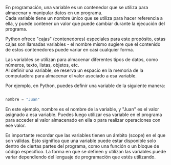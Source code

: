 En programación, una variable es un contenedor que se utiliza para almacenar y manipular datos en un programa.   
Cada variable tiene un nombre único que se utiliza para hacer referencia a ella, y puede contener un valor que puede cambiar durante la ejecución del programa.  

 Python ofrece "cajas" (contenedores) especiales para este propósito, estas cajas son llamadas variables - el nombre mismo sugiere que el contenido de estos contenedores puede variar en casi cualquier forma.

Las variables se utilizan para almacenar diferentes tipos de datos, como números, texto, listas, objetos, etc.  
Al definir una variable, se reserva un espacio en la memoria de la computadora para almacenar el valor asociado a esa variable.

Por ejemplo, en Python, puedes definir una variable de la siguiente manera:

```python 

nombre = "Juan"

``` 

En este ejemplo, nombre es el nombre de la variable, y "Juan" es el valor asignado a esa variable. Puedes luego utilizar esa variable en el programa para acceder al valor almacenado en ella o para realizar operaciones con ese valor.

Es importante recordar que las variables tienen un ámbito (scope) en el que son válidas. Esto significa que una variable puede estar disponible solo dentro de ciertas partes del programa, como una función o un bloque de código específico. La forma en que se definen y utilizan las variables puede variar dependiendo del lenguaje de programación que estés utilizando.